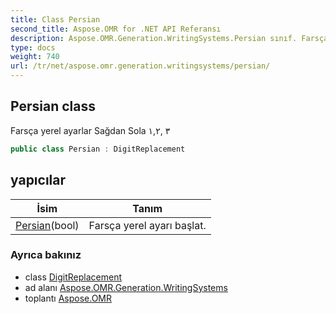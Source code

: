```yaml
---
title: Class Persian
second_title: Aspose.OMR for .NET API Referansı
description: Aspose.OMR.Generation.WritingSystems.Persian sınıf. Farsça yerel ayarlar Sağdan Sola ١۲ ۳
type: docs
weight: 740
url: /tr/net/aspose.omr.generation.writingsystems/persian/
---
```

## Persian class

Farsça yerel ayarlar Sağdan Sola ١,۲, ۳

```csharp
public class Persian : DigitReplacement
```

## yapıcılar

| İsim | Tanım |
| --- | --- |
| [Persian](persian/)(bool) | Farsça yerel ayarı başlat. |

### Ayrıca bakınız

* class [DigitReplacement](../digitreplacement/)
* ad alanı [Aspose.OMR.Generation.WritingSystems](../../aspose.omr.generation.writingsystems/)
* toplantı [Aspose.OMR](../../)


